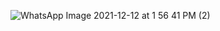 ![WhatsApp Image 2021-12-12 at 1 56 41 PM (2)](https://user-images.githubusercontent.com/64194854/145707230-19e247d4-b895-402d-883c-b534871bbc86.jpeg)

